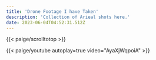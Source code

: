 ```yaml
---
title: 'Drone Footage I have Taken'
description: 'Collection of Arieal shots here.'
date: 2023-06-04T04:52:31.512Z
---
```


{{< paige/scrolltotop >}}

{{< paige/youtube autoplay=true video="AyaXjWqpoiA" >}}
